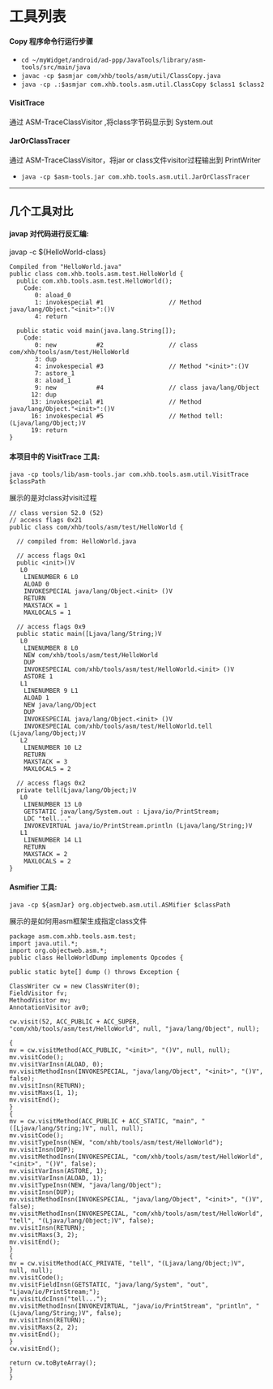 # 工具列表
#### Copy 程序命令行运行步骤
- `cd ~/myWidget/android/ad-ppp/JavaTools/library/asm-tools/src/main/java`
- `javac -cp $asmjar com/xhb/tools/asm/util/ClassCopy.java`
- `java -cp .:$asmjar com.xhb.tools.asm.util.ClassCopy $class1 $class2`

#### VisitTrace
通过 ASM-TraceClassVisitor ,将class字节码显示到 System.out

#### JarOrClassTracer
通过 ASM-TraceClassVisitor，将jar or class文件visitor过程输出到 PrintWriter
- `java -cp $asm-tools.jar com.xhb.tools.asm.util.JarOrClassTracer`

---

## 几个工具对比
#### javap 对代码进行反汇编:
javap -c ${HelloWorld-class}

```
Compiled from "HelloWorld.java"
public class com.xhb.tools.asm.test.HelloWorld {
  public com.xhb.tools.asm.test.HelloWorld();
    Code:
       0: aload_0
       1: invokespecial #1                  // Method java/lang/Object."<init>":()V
       4: return

  public static void main(java.lang.String[]);
    Code:
       0: new           #2                  // class com/xhb/tools/asm/test/HelloWorld
       3: dup
       4: invokespecial #3                  // Method "<init>":()V
       7: astore_1
       8: aload_1
       9: new           #4                  // class java/lang/Object
      12: dup
      13: invokespecial #1                  // Method java/lang/Object."<init>":()V
      16: invokespecial #5                  // Method tell:(Ljava/lang/Object;)V
      19: return
}

```

#### 本项目中的 VisitTrace 工具:
`java -cp tools/lib/asm-tools.jar com.xhb.tools.asm.util.VisitTrace $classPath`

展示的是对class对visit过程
```
// class version 52.0 (52)
// access flags 0x21
public class com/xhb/tools/asm/test/HelloWorld {

  // compiled from: HelloWorld.java

  // access flags 0x1
  public <init>()V
   L0
    LINENUMBER 6 L0
    ALOAD 0
    INVOKESPECIAL java/lang/Object.<init> ()V
    RETURN
    MAXSTACK = 1
    MAXLOCALS = 1

  // access flags 0x9
  public static main([Ljava/lang/String;)V
   L0
    LINENUMBER 8 L0
    NEW com/xhb/tools/asm/test/HelloWorld
    DUP
    INVOKESPECIAL com/xhb/tools/asm/test/HelloWorld.<init> ()V
    ASTORE 1
   L1
    LINENUMBER 9 L1
    ALOAD 1
    NEW java/lang/Object
    DUP
    INVOKESPECIAL java/lang/Object.<init> ()V
    INVOKESPECIAL com/xhb/tools/asm/test/HelloWorld.tell (Ljava/lang/Object;)V
   L2
    LINENUMBER 10 L2
    RETURN
    MAXSTACK = 3
    MAXLOCALS = 2

  // access flags 0x2
  private tell(Ljava/lang/Object;)V
   L0
    LINENUMBER 13 L0
    GETSTATIC java/lang/System.out : Ljava/io/PrintStream;
    LDC "tell..."
    INVOKEVIRTUAL java/io/PrintStream.println (Ljava/lang/String;)V
   L1
    LINENUMBER 14 L1
    RETURN
    MAXSTACK = 2
    MAXLOCALS = 2
}
```

#### Asmifier 工具:
`java -cp ${asmJar} org.objectweb.asm.util.ASMifier $classPath`

展示的是如何用asm框架生成指定class文件
```
package asm.com.xhb.tools.asm.test;
import java.util.*;
import org.objectweb.asm.*;
public class HelloWorldDump implements Opcodes {

public static byte[] dump () throws Exception {

ClassWriter cw = new ClassWriter(0);
FieldVisitor fv;
MethodVisitor mv;
AnnotationVisitor av0;

cw.visit(52, ACC_PUBLIC + ACC_SUPER, "com/xhb/tools/asm/test/HelloWorld", null, "java/lang/Object", null);

{
mv = cw.visitMethod(ACC_PUBLIC, "<init>", "()V", null, null);
mv.visitCode();
mv.visitVarInsn(ALOAD, 0);
mv.visitMethodInsn(INVOKESPECIAL, "java/lang/Object", "<init>", "()V", false);
mv.visitInsn(RETURN);
mv.visitMaxs(1, 1);
mv.visitEnd();
}
{
mv = cw.visitMethod(ACC_PUBLIC + ACC_STATIC, "main", "([Ljava/lang/String;)V", null, null);
mv.visitCode();
mv.visitTypeInsn(NEW, "com/xhb/tools/asm/test/HelloWorld");
mv.visitInsn(DUP);
mv.visitMethodInsn(INVOKESPECIAL, "com/xhb/tools/asm/test/HelloWorld", "<init>", "()V", false);
mv.visitVarInsn(ASTORE, 1);
mv.visitVarInsn(ALOAD, 1);
mv.visitTypeInsn(NEW, "java/lang/Object");
mv.visitInsn(DUP);
mv.visitMethodInsn(INVOKESPECIAL, "java/lang/Object", "<init>", "()V", false);
mv.visitMethodInsn(INVOKESPECIAL, "com/xhb/tools/asm/test/HelloWorld", "tell", "(Ljava/lang/Object;)V", false);
mv.visitInsn(RETURN);
mv.visitMaxs(3, 2);
mv.visitEnd();
}
{
mv = cw.visitMethod(ACC_PRIVATE, "tell", "(Ljava/lang/Object;)V", null, null);
mv.visitCode();
mv.visitFieldInsn(GETSTATIC, "java/lang/System", "out", "Ljava/io/PrintStream;");
mv.visitLdcInsn("tell...");
mv.visitMethodInsn(INVOKEVIRTUAL, "java/io/PrintStream", "println", "(Ljava/lang/String;)V", false);
mv.visitInsn(RETURN);
mv.visitMaxs(2, 2);
mv.visitEnd();
}
cw.visitEnd();

return cw.toByteArray();
}
}
```

